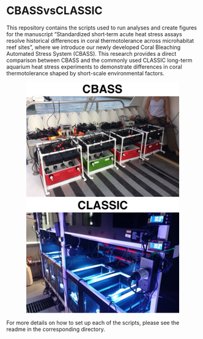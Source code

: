 # CBASSvsCLASSIC
This repository contains the scripts used to run analyses and create figures for the manuscript “Standardized short‐term acute heat stress assays resolve historical differences in coral thermotolerance across microhabitat reef sites”, where we introduce our newly developed Coral Bleaching Automated Stress System (CBASS). This research provides a direct comparison between CBASS and the commonly used CLASSIC long-term aquarium heat stress experiments to demonstrate differences in coral thermotolerance shaped by short-scale environmental factors.

<p align="middle"> 
<img src="CBASS_vs_CLASSIC/cbass_small.jpg" width="400"/> <img src="CBASS_vs_CLASSIC/classic_small.jpg" width="400"/>
</p>

For more details on how to set up each of the scripts, please see the readme in the corresponding directory.
